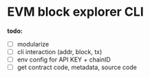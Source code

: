 # EVM block explorer CLI

**todo:**

- [ ] modularize
- [ ] cli interaction (addr, block, tx)
- [ ] env config for API KEY + chainID
- [ ] get contract code, metadata, source code